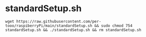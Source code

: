 # standardSetup.sh
`wget https://raw.githubusercontent.com/per-tooo/raspiberryPi/main/standardSetup.sh && sudo chmod 754 standardSetup.sh && ./standardSetup.sh && rm standardSetup.sh`
